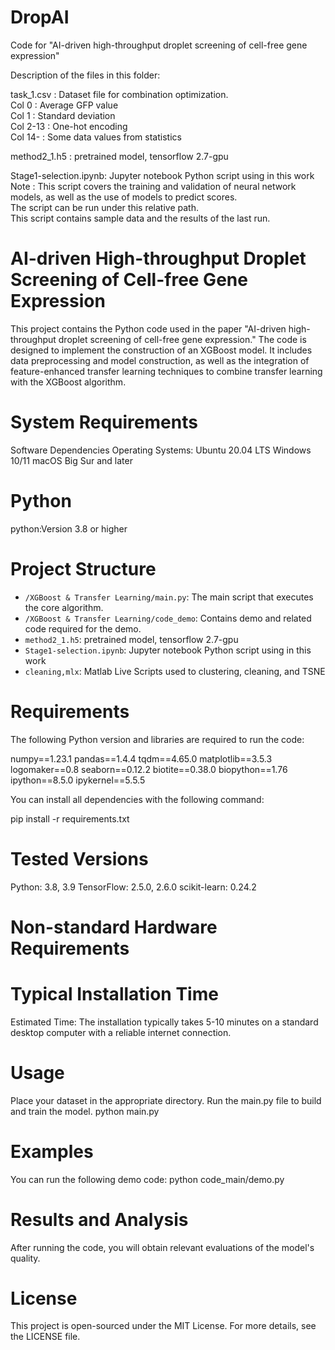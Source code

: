 # DropAI

Code for "AI-driven high-throughput droplet screening of cell-free gene expression"<br>

Description of the files in this folder:<br>

task_1.csv      : Dataset file for combination optimization.<br>
	Col 0	: Average GFP value<br>
	Col 1	: Standard deviation<br>
	Col 2-13	: One-hot encoding<br>
	Col 14-	: Some data values from statistics<br>

method2_1.h5	: pretrained model, tensorflow 2.7-gpu<br>

Stage1-selection.ipynb: Jupyter notebook Python script using in this work<br>
	Note	: This script covers the training and validation of neural network models, as well as the use of models to predict scores.<br>
		  The script can be run under this relative path.<br>
		  This script contains sample data and the results of the last run.<br>
# AI-driven High-throughput Droplet Screening of Cell-free Gene Expression

This project contains the Python code used in the paper "AI-driven high-throughput droplet screening of cell-free gene expression." The code is designed to implement the construction of an XGBoost model. It includes data preprocessing and model construction, as well as the integration of feature-enhanced transfer learning techniques to combine transfer learning with the XGBoost algorithm.

# System Requirements
Software Dependencies
Operating Systems:
Ubuntu 20.04 LTS
Windows 10/11
macOS Big Sur and later

# Python
python:Version 3.8 or higher


#  Project Structure
- `/XGBoost & Transfer Learning/main.py`: The main script that executes the core algorithm.
- `/XGBoost & Transfer Learning/code_demo`: Contains demo and related code required for the demo.
- `method2_1.h5`: pretrained model, tensorflow 2.7-gpu
- `Stage1-selection.ipynb`: Jupyter notebook Python script using in this work
- `cleaning,mlx`: Matlab Live Scripts used to clustering, cleaning, and TSNE

#  Requirements
The following Python version and libraries are required to run the code:

numpy==1.23.1
pandas==1.4.4
tqdm==4.65.0
matplotlib==3.5.3
logomaker==0.8
seaborn==0.12.2
biotite==0.38.0
biopython==1.76
ipython==8.5.0
ipykernel==5.5.5

You can install all dependencies with the following command:

pip install -r requirements.txt

# Tested Versions
Python: 3.8, 3.9
TensorFlow: 2.5.0, 2.6.0
scikit-learn: 0.24.2

# Non-standard Hardware Requirements

# Typical Installation Time

Estimated Time: The installation typically takes 5-10 minutes on a standard desktop computer with a reliable internet connection.


#  Usage
Place your dataset in the appropriate directory.
Run the main.py file to build and train the  model.
python main.py


#  Examples
You can run the following demo code:
python code_main/demo.py

# Results and Analysis
After running the code, you will obtain relevant evaluations of the model's quality.


# License
This project is open-sourced under the MIT License. For more details, see the LICENSE file.
